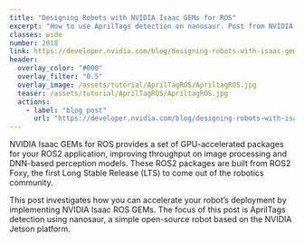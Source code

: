 ```yaml
---
title: "Designing Robots with NVIDIA Isaac GEMs for ROS"
excerpt: "How to use AprilTags detection on nanosaur. Post from NVIDIA Developer blog."
classes: wide
number: 2018
link: https://developer.nvidia.com/blog/designing-robots-with-isaac-gems-for-ros/
header:
  overlay_color: "#000"
  overlay_filter: "0.5"
  overlay_image: /assets/tutorial/AprilTagROS/ApriltagROS.jpg
  teaser: /assets/tutorial/AprilTagROS/ApriltagROS.jpg
  actions:
    - label: "blog post"
      url: "https://developer.nvidia.com/blog/designing-robots-with-isaac-gems-for-ros/"
---
```


NVIDIA Isaac GEMs for ROS provides a set of GPU-accelerated packages for your ROS2 application, improving throughput on image processing and DNN-based perception models. These ROS2 packages are built from ROS2 Foxy, the first Long Stable Release (LTS) to come out of the robotics community.

This post investigates how you can accelerate your robot’s deployment by implementing NVIDIA Isaac ROS GEMs. The focus of this post is AprilTags detection using nanosaur, a simple open-source robot based on the NVIDIA Jetson platform.